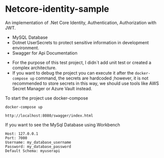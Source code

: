 # Netcore-identity-sample
An implementation of .Net Core Identity, Authentication, Authorization with JWT.

- MySQL Database
- Dotnet UserSecrets to protect sensitive information in development environment.
- Swagger for Api Documentation

* For the purpose of this test project, I didn´t add unit test or created a complex architecture.
* If you want to debug the project you can execute it after the ```docker-compose up``` command, the secrets are hardcoded ;however,
  it is not recommended to store secrets in this way, we should use tools like AWS Secret Manager or Azure Vault instead.

To start the project use docker-compose
```
docker-compose up
```
```
http://localhost:8080/swagger/index.html
```

If you want to see the MySql Database using Workbench

```
Host: 127.0.0.1
Port: 7000
Username: my_database_username
Password: my_database_password
Default Schema: myuserapi
```
